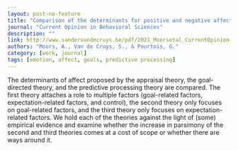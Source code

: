 ```yaml
---
layout: post-no-feature
title: "Comparison of the determinants for positive and negative affect proposed by appraisal theories, goal-directed theories, and predictive processing theories"
journal: "Current Opinion in Behavioral Sciences"
description: ""
link: http://www.sandervandecruys.be/pdf/2021_Moorsetal_CurrentOpinion.pdf
authors: "Moors, A., Van de Cruys, S., & Pourtois, G."
category: [work, journal]
tags: [emotion, affect, goals, predictive processing]
---
```


The determinants of affect proposed by the appraisal theory, the goal-directed theory, and the predictive processing theory are compared. The first theory attaches a role to multiple factors (goal-related factors, expectation-related factors, and control), the second theory only focuses on goal-related factors, and the third theory only focuses on expectation-related factors. We hold each of the theories against the light of (some) empirical evidence and examine whether the increase in parsimony of the second and third theories comes at a cost of scope or whether there are ways around it.
